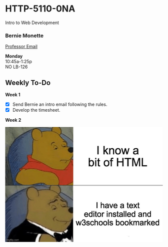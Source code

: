 # HTTP-5110-0NA

Intro to Web Development

### Bernie Monette

[Professor Email](mailto:bernie.monette@humber.ca)

**Monday**  
10:45a-1:25p  
NO LB-126

## Weekly To-Do

**Week 1**
- [x] Send Bernie an intro email following the rules.
- [x] Develop the timesheet.

**Week 2**

![Intro Meme](_readme/winniehtml.jpg)